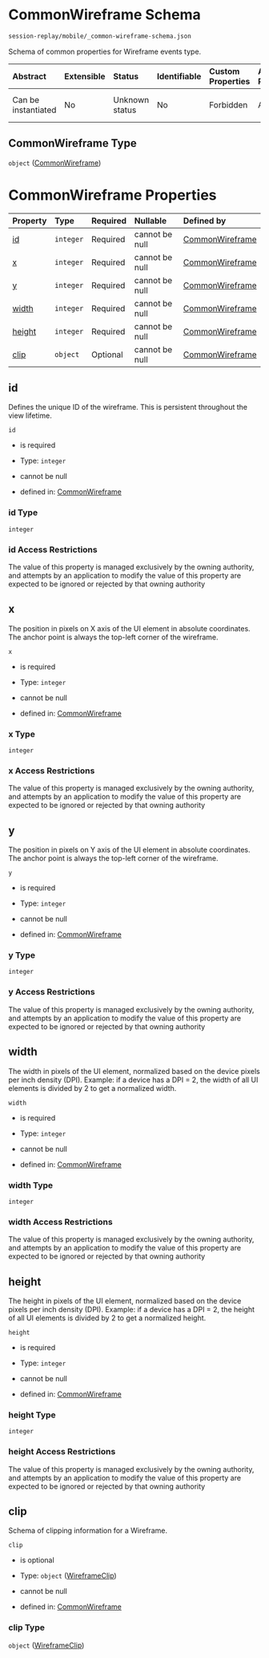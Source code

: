 # CommonWireframe Schema

```txt
session-replay/mobile/_common-wireframe-schema.json
```

Schema of common properties for Wireframe events type.

| Abstract            | Extensible | Status         | Identifiable | Custom Properties | Additional Properties | Access Restrictions | Defined In                                                                                                          |
| :------------------ | :--------- | :------------- | :----------- | :---------------- | :-------------------- | :------------------ | :------------------------------------------------------------------------------------------------------------------ |
| Can be instantiated | No         | Unknown status | No           | Forbidden         | Allowed               | none                | [\_common-wireframe-schema.json](../out/session-replay/mobile/_common-wireframe-schema.json "open original schema") |

## CommonWireframe Type

`object` ([CommonWireframe](_common-wireframe-schema.md))

# CommonWireframe Properties

| Property          | Type      | Required | Nullable       | Defined by                                                                                                                                |
| :---------------- | :-------- | :------- | :------------- | :---------------------------------------------------------------------------------------------------------------------------------------- |
| [id](#id)         | `integer` | Required | cannot be null | [CommonWireframe](_common-wireframe-schema-properties-id.md "session-replay/mobile/_common-wireframe-schema.json#/properties/id")         |
| [x](#x)           | `integer` | Required | cannot be null | [CommonWireframe](_common-wireframe-schema-properties-x.md "session-replay/mobile/_common-wireframe-schema.json#/properties/x")           |
| [y](#y)           | `integer` | Required | cannot be null | [CommonWireframe](_common-wireframe-schema-properties-y.md "session-replay/mobile/_common-wireframe-schema.json#/properties/y")           |
| [width](#width)   | `integer` | Required | cannot be null | [CommonWireframe](_common-wireframe-schema-properties-width.md "session-replay/mobile/_common-wireframe-schema.json#/properties/width")   |
| [height](#height) | `integer` | Required | cannot be null | [CommonWireframe](_common-wireframe-schema-properties-height.md "session-replay/mobile/_common-wireframe-schema.json#/properties/height") |
| [clip](#clip)     | `object`  | Optional | cannot be null | [CommonWireframe](wireframe-clip-schema.md "session-replay/mobile/wireframe-clip-schema.json#/properties/clip")                           |

## id

Defines the unique ID of the wireframe. This is persistent throughout the view lifetime.

`id`

* is required

* Type: `integer`

* cannot be null

* defined in: [CommonWireframe](_common-wireframe-schema-properties-id.md "session-replay/mobile/_common-wireframe-schema.json#/properties/id")

### id Type

`integer`

### id Access Restrictions

The value of this property is managed exclusively by the owning authority, and attempts by an application to modify the value of this property are expected to be ignored or rejected by that owning authority

## x

The position in pixels on X axis of the UI element in absolute coordinates. The anchor point is always the top-left corner of the wireframe.

`x`

* is required

* Type: `integer`

* cannot be null

* defined in: [CommonWireframe](_common-wireframe-schema-properties-x.md "session-replay/mobile/_common-wireframe-schema.json#/properties/x")

### x Type

`integer`

### x Access Restrictions

The value of this property is managed exclusively by the owning authority, and attempts by an application to modify the value of this property are expected to be ignored or rejected by that owning authority

## y

The position in pixels on Y axis of the UI element in absolute coordinates. The anchor point is always the top-left corner of the wireframe.

`y`

* is required

* Type: `integer`

* cannot be null

* defined in: [CommonWireframe](_common-wireframe-schema-properties-y.md "session-replay/mobile/_common-wireframe-schema.json#/properties/y")

### y Type

`integer`

### y Access Restrictions

The value of this property is managed exclusively by the owning authority, and attempts by an application to modify the value of this property are expected to be ignored or rejected by that owning authority

## width

The width in pixels of the UI element, normalized based on the device pixels per inch density (DPI). Example: if a device has a DPI = 2, the width of all UI elements is divided by 2 to get a normalized width.

`width`

* is required

* Type: `integer`

* cannot be null

* defined in: [CommonWireframe](_common-wireframe-schema-properties-width.md "session-replay/mobile/_common-wireframe-schema.json#/properties/width")

### width Type

`integer`

### width Access Restrictions

The value of this property is managed exclusively by the owning authority, and attempts by an application to modify the value of this property are expected to be ignored or rejected by that owning authority

## height

The height in pixels of the UI element, normalized based on the device pixels per inch density (DPI). Example: if a device has a DPI = 2, the height of all UI elements is divided by 2 to get a normalized height.

`height`

* is required

* Type: `integer`

* cannot be null

* defined in: [CommonWireframe](_common-wireframe-schema-properties-height.md "session-replay/mobile/_common-wireframe-schema.json#/properties/height")

### height Type

`integer`

### height Access Restrictions

The value of this property is managed exclusively by the owning authority, and attempts by an application to modify the value of this property are expected to be ignored or rejected by that owning authority

## clip

Schema of clipping information for a Wireframe.

`clip`

* is optional

* Type: `object` ([WireframeClip](wireframe-clip-schema.md))

* cannot be null

* defined in: [CommonWireframe](wireframe-clip-schema.md "session-replay/mobile/wireframe-clip-schema.json#/properties/clip")

### clip Type

`object` ([WireframeClip](wireframe-clip-schema.md))
